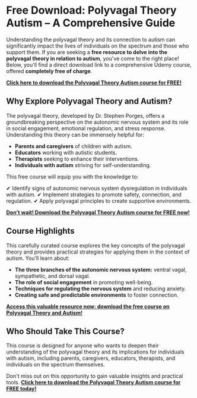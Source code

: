 # Free Download: Polyvagal Theory Autism – A Comprehensive Guide

Understanding the polyvagal theory and its connection to autism can significantly impact the lives of individuals on the spectrum and those who support them. If you are seeking a **free resource to delve into the polyvagal theory in relation to autism**, you've come to the right place! Below, you'll find a direct download link to a comprehensive Udemy course, offered **completely free of charge**.

[**Click here to download the Polyvagal Theory Autism course for FREE!**](https://udemywork.com/polyvagal-theory-autism)

## Why Explore Polyvagal Theory and Autism?

The polyvagal theory, developed by Dr. Stephen Porges, offers a groundbreaking perspective on the autonomic nervous system and its role in social engagement, emotional regulation, and stress response. Understanding this theory can be immensely helpful for:

*   **Parents and caregivers** of children with autism.
*   **Educators** working with autistic students.
*   **Therapists** seeking to enhance their interventions.
*   **Individuals with autism** striving for self-understanding.

This free course will equip you with the knowledge to:

✔ Identify signs of autonomic nervous system dysregulation in individuals with autism.
✔ Implement strategies to promote safety, connection, and regulation.
✔ Apply polyvagal principles to create supportive environments.

[**Don't wait! Download the Polyvagal Theory Autism course for FREE now!**](https://udemywork.com/polyvagal-theory-autism)

## Course Highlights

This carefully curated course explores the key concepts of the polyvagal theory and provides practical strategies for applying them in the context of autism. You’ll learn about:

*   **The three branches of the autonomic nervous system:** ventral vagal, sympathetic, and dorsal vagal.
*   **The role of social engagement** in promoting well-being.
*   **Techniques for regulating the nervous system** and reducing anxiety.
*   **Creating safe and predictable environments** to foster connection.

[**Access this valuable resource now: download the free course on Polyvagal Theory and Autism!**](https://udemywork.com/polyvagal-theory-autism)

## Who Should Take This Course?

This course is designed for anyone who wants to deepen their understanding of the polyvagal theory and its implications for individuals with autism, including parents, caregivers, educators, therapists, and individuals on the spectrum themselves.

Don't miss out on this opportunity to gain valuable insights and practical tools. [**Click here to download the Polyvagal Theory Autism course for FREE today!**](https://udemywork.com/polyvagal-theory-autism)
